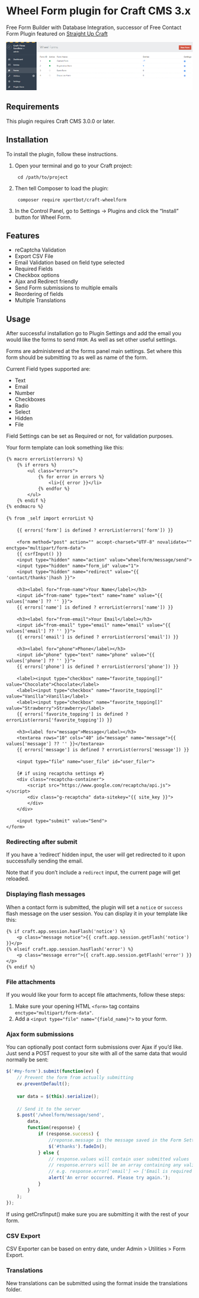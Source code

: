 # Wheel Form plugin for Craft CMS 3.x

Free Form Builder with Database Integration, successor of Free Contact Form Plugin featured on [Straight Up Craft](https://straightupcraft.com/)

![Screenshot](resources/img/form-entries.jpg)

## Requirements

This plugin requires Craft CMS 3.0.0 or later.

## Installation

To install the plugin, follow these instructions.

1. Open your terminal and go to your Craft project:

        cd /path/to/project

2. Then tell Composer to load the plugin:

        composer require xpertbot/craft-wheelform

3. In the Control Panel, go to Settings → Plugins and click the “Install” button for Wheel Form.

## Features
- reCaptcha Validation
- Export CSV File
- Email Validation based on field type selected
- Required Fields
- Checkbox options
- Ajax and Redirect friendly
- Send Form submissions to multiple emails
- Reordering of fields
- Multiple Translations

## Usage
After successful installation go to Plugin Settings and add the email you would like the forms to send `FROM`. As well as set other useful settings.

Forms are administered at the forms panel main settings. Set where this form should be submitting `TO` as well as name of the form.

Current Field types supported are:
* Text
* Email
* Number
* Checkboxes
* Radio
* Select
* Hidden
* File

Field Settings can be set as Required or not, for validation purposes.

Your form template can look something like this:

```twig
{% macro errorList(errors) %}
    {% if errors %}
        <ul class="errors">
            {% for error in errors %}
                <li>{{ error }}</li>
            {% endfor %}
        </ul>
    {% endif %}
{% endmacro %}

{% from _self import errorList %}

    {{ errors['form'] is defined ? errorList(errors['form']) }}

    <form method="post" action="" accept-charset="UTF-8" novalidate="" enctype="multipart/form-data">
    {{ csrfInput() }}
    <input type="hidden" name="action" value="wheelform/message/send">
    <input type="hidden" name="form_id" value="1">
    <input type="hidden" name="redirect" value="{{ 'contact/thanks'|hash }}">

    <h3><label for="from-name">Your Name</label></h3>
    <input id="from-name" type="text" name="name" value="{{ values['name'] ?? '' }}">
    {{ errors['name'] is defined ? errorList(errors['name']) }}

    <h3><label for="from-email">Your Email</label></h3>
    <input id="from-email" type="email" name="email" value="{{ values['email'] ?? '' }}">
    {{ errors['email'] is defined ? errorList(errors['email']) }}

    <h3><label for="phone">Phone</label></h3>
    <input id="phone" type="text" name="phone" value="{{ values['phone'] ?? '' }}">
    {{ errors['phone'] is defined ? errorList(errors['phone']) }}

    <label><input type="checkbox" name="favorite_topping[]" value="Chocolate">Chocolate</label>
    <label><input type="checkbox" name="favorite_topping[]" value="Vanilla">Vanilla</label>
    <label><input type="checkbox" name="favorite_topping[]" value="Strawberry">Strawberry</label>
    {{ errors['favorite_topping'] is defined ? errorList(errors['favorite_topping']) }}

    <h3><label for="message">Message</label></h3>
    <textarea rows="10" cols="40" id="message" name="message">{{ values['message'] ?? '' }}</textarea>
    {{ errors['message'] is defined ? errorList(errors['message']) }}

    <input type="file" name="user_file" id="user_filer">

    {# if using recaptcha settings #}
    <div class="recaptcha-container">
        <script src="https://www.google.com/recaptcha/api.js"></script>
        <div class="g-recaptcha" data-sitekey="{{ site_key }}">
        </div>
    </div>

    <input type="submit" value="Send">
</form>
```

### Redirecting after submit

If you have a ‘redirect’ hidden input, the user will get redirected to it upon successfully sending the email.

Note that if you don’t include a `redirect` input, the current page will get reloaded.

### Displaying flash messages

When a contact form is submitted, the plugin will set a `notice` or `success` flash message on the user session. You can display it in your template like this:

```twig
{% if craft.app.session.hasFlash('notice') %}
    <p class="message notice">{{ craft.app.session.getFlash('notice') }}</p>
{% elseif craft.app.session.hasFlash('error') %}
    <p class="message error">{{ craft.app.session.getFlash('error') }}</p>
{% endif %}
```

### File attachments

If you would like your form to accept file attachments, follow these steps:

1. Make sure your opening HTML `<form>` tag contains `enctype="multipart/form-data"`.
2. Add a `<input type="file" name="{field_name}">` to your form.


### Ajax form submissions

You can optionally post contact form submissions over Ajax if you’d like. Just send a POST request to your site with all of the same data that would normally be sent:

```js
$('#my-form').submit(function(ev) {
    // Prevent the form from actually submitting
    ev.preventDefault();

    var data = $(this).serialize();

    // Send it to the server
    $.post('/wheelform/message/send',
        data,
        function(response) {
            if (response.success) {
                //reponse.message is the message saved in the Form Settings
                $('#thanks').fadeIn();
            } else {
                // response.values will contain user submitted values
                // response.errors will be an array containing any validation errors that occurred, indexed by field name
                // e.g. response.error['email'] => ['Email is required', 'Email is invalid']
                alert('An error occurred. Please try again.');
            }
        }
    );
});
```

If using getCrsfInput() make sure you are submitting it with the rest of your form.

### CSV Export
CSV Exporter can be based on entry date, under Admin > Utilities > Form Export.

### Translations
New translations can be submitted using the format inside the translations folder.
